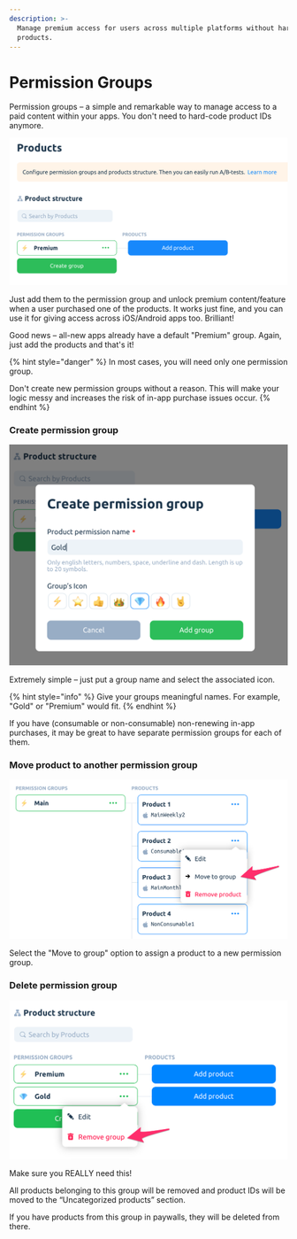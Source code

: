 ```yaml
---
description: >-
  Manage premium access for users across multiple platforms without hard-coding
  products.
---
```


# Permission Groups

Permission groups – a simple and remarkable way to manage access to a paid content within your apps. You don't need to hard-code product IDs anymore.

![](<../../.gitbook/assets/Screenshot 2021-05-04 at 15.29.36.png>)

Just add them to the permission group and unlock premium content/feature when a user purchased one of the products. It works just fine, and you can use it for giving access across iOS/Android apps too. Brilliant!

Good news – all-new apps already have a default "Premium" group. Again, just add the products and that's it!

{% hint style="danger" %}
In most cases, you will need only one permission group.

Don't create new permission groups without a reason. This will make your logic messy and increases the risk of in-app purchase issues occur.
{% endhint %}

### Create permission group

![](<../../.gitbook/assets/Screenshot 2021-05-04 at 17.17.07.png>)

Extremely simple – just put a group name and select the associated icon.&#x20;

{% hint style="info" %}
Give your groups meaningful names. For example, "Gold" or "Premium" would fit.
{% endhint %}

If you have (consumable or non-consumable) non-renewing in-app purchases, it may be great to have separate permission groups for each of them.

### Move product to another permission group

![](<../../.gitbook/assets/prod5 (1).png>)

Select the "Move to group" option to assign a product to a new permission group.

### Delete permission group

![](../../.gitbook/assets/prod6.png)

Make sure you REALLY need this!&#x20;

All products belonging to this group will be removed and product IDs will be moved to the “Uncategorized products” section.&#x20;

If you have products from this group in paywalls, they will be deleted from there.
